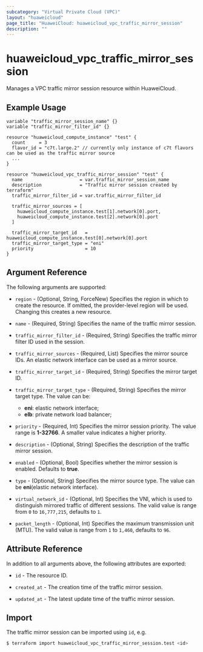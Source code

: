 ```yaml
---
subcategory: "Virtual Private Cloud (VPC)"
layout: "huaweicloud"
page_title: "HuaweiCloud: huaweicloud_vpc_traffic_mirror_session"
description: ""
---
```


# huaweicloud_vpc_traffic_mirror_session

 Manages a VPC traffic mirror session resource within HuaweiCloud.

## Example Usage

```hcl
variable "traffic_mirror_session_name" {}
variable "traffic_mirror_filter_id" {}

resource "huaweicloud_compute_instance" "test" {
  count     = 3
  flavor_id = "c7t.large.2" // currently only instance of c7t flavors can be used as the traffic mirror source
  ...
}

resource "huaweicloud_vpc_traffic_mirror_session" "test" {
  name                     = var.traffic_mirror_session_name
  description              = "Traffic mirror session created by terraform"
  traffic_mirror_filter_id = var.traffic_mirror_filter_id

  traffic_mirror_sources = [
    huaweicloud_compute_instance.test[1].network[0].port,
    huaweicloud_compute_instance.test[2].network[0].port
  ]

  traffic_mirror_target_id   = huaweicloud_compute_instance.test[0].network[0].port
  traffic_mirror_target_type = "eni"
  priority                   = 10
}
```

## Argument Reference

The following arguments are supported:

* `region` - (Optional, String, ForceNew) Specifies the region in which to create the resource.
  If omitted, the provider-level region will be used.
  Changing this creates a new resource.

* `name` - (Required, String) Specifies the name of the traffic mirror session.

* `traffic_mirror_filter_id` - (Required, String) Specifies the traffic mirror filter ID used in the session.

* `traffic_mirror_sources` - (Required, List) Specifies the mirror source IDs.
  An elastic network interface can be used as a mirror source.

* `traffic_mirror_target_id` - (Required, String) Specifies the mirror target ID.

* `traffic_mirror_target_type` - (Required, String) Specifies the mirror target type. The value can be:
  + **eni**: elastic network interface;
  + **elb**: private network load balancer;

* `priority` - (Required, Int) Specifies the mirror session priority. The value range is **1-32766**.
  A smaller value indicates a higher priority.

* `description` - (Optional, String) Specifies the description of the traffic mirror session.

* `enabled` - (Optional, Bool) Specifies whether the mirror session is enabled. Defaults to **true**.

* `type` - (Optional, String) Specifies the mirror source type. The value can be **eni**(elastic network interface).

* `virtual_network_id` - (Optional, Int) Specifies the VNI, which is used to distinguish mirrored traffic of
  different sessions. The valid value is range from `0` to `16,777,215`, defaults to `1`.

* `packet_length` - (Optional, Int) Specifies the maximum transmission unit (MTU).
 The valid value is range from `1` to `1,460`, defaults to `96`.

## Attribute Reference

In addition to all arguments above, the following attributes are exported:

* `id` - The resource ID.

* `created_at` - The creation time of the traffic mirror session.

* `updated_at` - The latest update time of the traffic mirror session.

## Import

The traffic mirror session can be imported using `id`, e.g.

```bash
$ terraform import huaweicloud_vpc_traffic_mirror_session.test <id>
```
